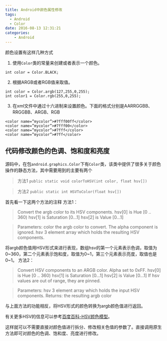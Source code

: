 ```yaml
---
title: Android中颜色属性修改
tags:
  - Android
  - Color
date: 2016-08-13 12:31:21
categories:
	- Android
---
```


颜色设置有这样几种方式

1. 使用`Color`类的常量来创建或者表示一个颜色。
```
int color = Color.BLACK;
```

2. 根据ARGB或者RGB值来取值。
```
int color = Color.argb(127,255,0,255);
int color1 = Color.rgb(255,0,255);
```

3. 在xml文件中通过十六进制来设置颜色。下面的格式分别是AARRGGBB、RRGGBB、ARGB、RGB
```
<color name=”mycolor”>#7fff00ff</color>
<color name=”mycolor”>#7fff00</color>
<color name=”mycolor”>#7fff</color>
<color name=”mycolor”>#7ff</color>
```

## 代码修改颜色的**色调**、**饱和度**和**亮度**

源码中，在包`android.graphics.Color`下有`Color`类，该类中提供了很多关于颜色操作的静态方法，其中需要用到的主要有两个

> 方法1 `public static void colorToHSV(int color, float hsv[]) `

> 方法2 `public static int HSVToColor(float hsv[])`

首先看一下这两个方法的注释
方法1：

> Convert the argb color to its HSV components. hsv[0] is Hue [0 .. 360) hsv[1] is Saturation [0...1] hsv[2] is Value [0...1]

> Parameters:
color the argb color to convert. The alpha component is ignored.
hsv 3 element array which holds the resulting HSV components.

将argb颜色值用HSV形式来进行表现，数组hsv的第一个元素表示色调，取值为0~360，第二个元素表示饱和度，取值为0~1，第三个元素表示亮度，取值也是0~1。
方法2：

> Convert HSV components to an ARGB color. Alpha set to 0xFF. hsv[0] is Hue [0 .. 360) hsv[1] is Saturation [0...1] hsv[2] is Value [0...1] If hsv values are out of range, they are pinned.

> Parameters:
hsv 3 element array which holds the input HSV components.
Returns:
the resulting argb color

与上面方法的功能相反，将HSV形式的颜色转换为argb颜色值进行返回。

有关更多HSV的信息可以参考[百度百科-HSV颜色模型](http://baike.baidu.com/link?url=r1BaevhGhOhAfq0e1BBZCp8ddt5FNH89BtOWJogp0z4OuFIAtZ-kxKthWYTXimuzTQbisE9uLy_Cug662nLZEelIwme3lYw4mhnetkI76zm)。

这样就可以不需要直接对颜色值进行拆分、修改相关色值的参数了。直接调用原生方法即可对颜色的色调、饱和度、亮度进行修改。

